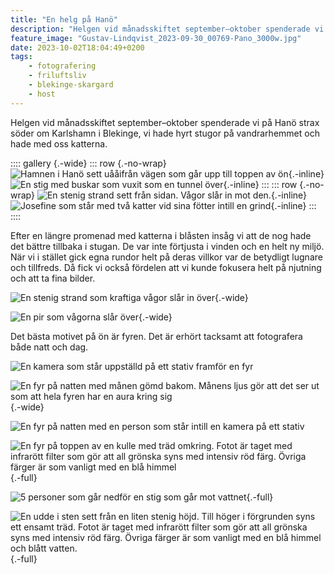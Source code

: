 ```yaml
---
title: "En helg på Hanö"
description: "Helgen vid månadsskiftet september–oktober spenderade vi på Hanö strax söder om Karlshamn i Blekinge, vi hade hyrt stugor på vandrarhemmet och hade med oss katterna."
feature_image: "Gustav-Lindqvist_2023-09-30_00769-Pano_3000w.jpg"
date: 2023-10-02T18:04:49+0200
tags:
    - fotografering
    - friluftsliv
    - blekinge-skargard
    - host
---
```


Helgen vid månadsskiftet september–oktober spenderade vi på Hanö strax söder om Karlshamn i Blekinge, vi hade hyrt stugor på vandrarhemmet och hade med oss katterna.

:::: gallery {.-wide}
::: row {.-no-wrap}
![Hamnen i Hanö sett uååifrån vägen som går upp till toppen av ön](20230930_143038_3000w.jpg){.-inline}
![En stig med buskar som vuxit som en tunnel över](Gustav-Lindqvist_2023-09-30_00761-Pano_3000w.jpg){.-inline}
:::
::: row {.-no-wrap}
![En stenig strand sett från sidan. Vågor slår in mot den.](20230930_145149_3000w.jpg){.-inline}
![Josefine som står med två katter vid sina fötter intill en grind](20230930_104437_3000w.jpg){.-inline}
:::
::::

Efter en längre promenad med katterna i blåsten insåg vi att de nog hade det bättre tillbaka i stugan. De var inte förtjusta i vinden och en helt ny miljö. När vi i stället gick egna rundor helt på deras villkor var de betydligt lugnare och tillfreds. Då fick vi också fördelen att vi kunde fokusera helt på njutning och att ta fina bilder.

![En stenig strand som kraftiga vågor slår in över](Gustav-Lindqvist_2023-09-30_00723_3000w.jpg "Stranden norr om hamnen"){.-wide}

![En pir som vågorna slår över](Gustav-Lindqvist_2023-09-30_00725_3000w.jpg "Piren i hamnen och Nogersund som skymtas långt bort"){.-wide}

Det bästa motivet på ön är fyren. Det är erhört tacksamt att fotografera både natt och dag.

![En kamera som står uppställd på ett stativ framför en fyr](20230930_215512_3000w.jpg "Kameran inställd på lång exponering")

![En fyr på natten med månen gömd bakom. Månens ljus gör att det ser ut som att hela fyren har en aura kring sig](Gustav-Lindqvist_2023-09-30_00816-HDR_3000w.jpg "Månen bakom fyren"){.-wide}

![En fyr på natten med en person som står intill en kamera på ett stativ](20230930_220113_3000w.jpg "Josefine fotograferar månen intill fyren")

![En fyr på toppen av en kulle med träd omkring. Fotot är taget med infrarött filter som gör att all grönska syns med intensiv röd färg. Övriga färger är som vanligt med en blå himmel](Gustav-Lindqvist_2023-09-30_0033_3000w.jpg "Fyren sett i dagsljus i infrarött"){.-full}

![5 personer som går nedför en stig som går mot vattnet](Gustav-Lindqvist_2023-09-30_00788-Pano_3000w.jpg "Promenad ned mot Bönsäcken"){.-full}

![En udde i sten sett från en liten stenig höjd. Till höger i förgrunden syns ett ensamt träd. Fotot är taget med infrarött filter som gör att all grönska syns med intensiv röd färg. Övriga färger är som vanligt med en blå himmel och blått vatten.](Gustav-Lindqvist_2023-09-30_0039-Pano_3000w.jpg "Bönsäcken"){.-full}
